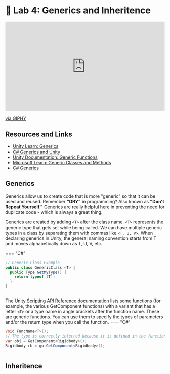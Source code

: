 # 🏡 Lab 4: Generics and Inheritence

<div style="width:100%;height:0;padding-bottom:56%;position:relative;"><iframe src="https://giphy.com/embed/70tblROO7cNSqfc188" width="100%" height="100%" style="position:absolute" frameBorder="0" class="giphy-embed" allowFullScreen></iframe></div><p><a href="https://giphy.com/gifs/heyduggee-puzzle-hey-duggee-puzzlebadge-70tblROO7cNSqfc188">via GIPHY</a></p>

## Resources and Links
* [Unity Learn: Generics](https://learn.unity.com/tutorial/generics#5c8923c5edbc2a113b6bc335)
* [C# Generics and Unity](https://onewheelstudio.com/blog/2020/12/27/c-generics-and-unity)
* [Unity Documentation: Generic Functions](https://docs.unity3d.com/2019.3/Documentation/Manual/GenericFunctions.html)
* [Microsoft Learn: Generic Classes and Methods](https://learn.microsoft.com/en-us/dotnet/csharp/fundamentals/types/generics)
* [C# Generics](https://www.programiz.com/csharp-programming/generics)

## Generics

Generics allow us to create code that is more "generic" so that it can be used and reused. Remember **"DRY"** in programming? Also known as **"Don't Repeat Yourself."** Generics are really helpful here in preventing the need for duplicate code - which is always a great thing. 

Generics are created by adding `<T>` after the class name. `<T>` represents the generic type that gets set while being called. We can have multiple generic types in a class by separating them with commas like `<T, U, V>`. When declaring generics in Unity, the general naming convention starts from T and moves alphabetically down as T, U, V, etc. 

=== "C#"

``` c# linenums="1"
// Generic Class Example
public class GenericClass <T> {
  public Type GetMyType() {
    return typeof (T);
  }
}
    
```
The [Unity Scripting API Reference](https://docs.unity3d.com/2023.3/Documentation/ScriptReference/MonoBehaviour.html) documentation lists some functions (for example, the various GetComponent functions) with a variant that has a letter `<T>` or a type name in angle brackets after the function name. These are generic functions. You can use them to specify the types of parameters and/or the return type when you call the function.
=== "C#"

``` c# linenums="1"
void FuncName<T>();
// The type is correctly inferred because it is defined in the function call
var obj = GetComponent<Rigidbody>();
Rigidbody rb = go.GetComponent<Rigidbody>();
    
```
## Inheritence
